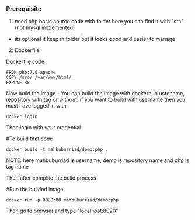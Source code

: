 ### Prerequisite
1. need php basic source code with folder here you can find it with "src" (not mysql implemented)
- its optional it keep in folder but it looks good and easier to manage
2. Dockerfile

Dockerfile code
```
FROM php:7.0-apache
COPY /src/ /var/www/html/ 
EXPOSE 80
```

Now build the image - You can build the image with dockerhub usrename, repository with tag or without. if you want to build with username then you must have logged in with 

```
docker login
```
Then login with your credential

#To build that code
```
docker build -t mahbuburriad/demo:php .
```
NOTE: here mahbuburriad is username, demo is repository name and php is tag name

Then after complite the build process

#Run the builded image

```
docker run -p 8020:80 mahbuburriad/demo:php
```

Then go to browser and type "localhost:8020"
